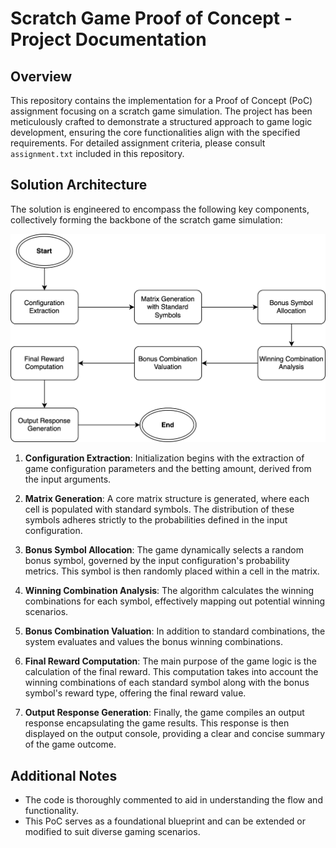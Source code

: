# Scratch Game Proof of Concept - Project Documentation

## Overview

This repository contains the implementation for a Proof of Concept (PoC) assignment focusing on a scratch game simulation. The project has been meticulously crafted to demonstrate a structured approach to game logic development, ensuring the core functionalities align with the specified requirements. For detailed assignment criteria, please consult `assignment.txt` included in this repository.

## Solution Architecture

The solution is engineered to encompass the following key components, collectively forming the backbone of the scratch game simulation:

![Image description](./diagram.svg)


1. **Configuration Extraction**: Initialization begins with the extraction of game configuration parameters and the betting amount, derived from the input arguments.

2. **Matrix Generation**: A core matrix structure is generated, where each cell is populated with standard symbols. The distribution of these symbols adheres strictly to the probabilities defined in the input configuration.

3. **Bonus Symbol Allocation**: The game dynamically selects a random bonus symbol, governed by the input configuration's probability metrics. This symbol is then randomly placed within a cell in the matrix.

4. **Winning Combination Analysis**: The algorithm calculates the winning combinations for each symbol, effectively mapping out potential winning scenarios.

5. **Bonus Combination Valuation**: In addition to standard combinations, the system evaluates and values the bonus winning combinations.

6. **Final Reward Computation**: The main purpose of the game logic is the calculation of the final reward. This computation takes into account the winning combinations of each standard symbol along with the bonus symbol's reward type, offering the final reward value.

7. **Output Response Generation**: Finally, the game compiles an output response encapsulating the game results. This response is then displayed on the output console, providing a clear and concise summary of the game outcome.

## Additional Notes

- The code is thoroughly commented to aid in understanding the flow and functionality.
- This PoC serves as a foundational blueprint and can be extended or modified to suit diverse gaming scenarios.

